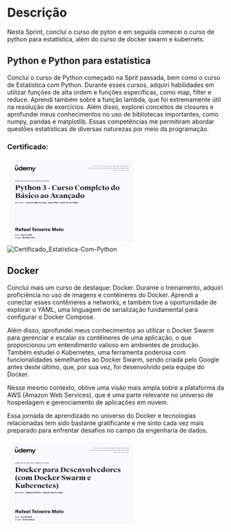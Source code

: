 # Descrição

Nesta Sprint, concluí o curso de pyton e em seguida comecei o curso de python para estatística, além do curso de docker swarm e kubernets.

## Python e Python para estatística

Concluí o curso de Python começado na Sprit passada, bem como o curso de Estatística com Python. Durante esses cursos, adquiri habilidades em utilizar funções de alta ordem e funções específicas, como map, filter e reduce. Aprendi também sobre a função lambda, que foi extremamente útil na resolução de exercícios. Além disso, explorei conceitos de closures e aprofundei meus conhecimentos no uso de bibliotecas importantes, como numpy, pandas e matplotlib. Essas competências me permitiram abordar questões estatísticas de diversas naturezas por meio da programação.
### Certificado:

<img src="/Sprint-4/Certificados/Certificado-Python.jpg" alt="Certificado_Python" width="300" height="200"> <img src="/Sprint-4/Certificados/Certificado-Estatística-Com-Python.jpg" alt="Certificado_Estatística-Com-Python" width="300" height="200">

## Docker 

Concluí mais um curso de destaque: Docker. Durante o treinamento, adquiri proficiência no uso de imagens e contêineres do Docker. Aprendi a conectar esses contêineres a networks, e também tive a oportunidade de explorar o YAML, uma linguagem de serialização fundamental para configurar o Docker Compose.

Além disso, aprofundei meus conhecimentos ao utilizar o Docker Swarm para gerenciar e escalar os contêineres de uma aplicação, o que proporcionou um entendimento valioso em ambientes de produção. Também estudei o Kubernetes, uma ferramenta poderosa com funcionalidades semelhantes ao Docker Swarm, sendo criada pelo Google antes deste último, que, por sua vez, foi desenvolvido pela equipe do Docker.

Nesse mesmo contexto, obtive uma visão mais ampla sobre a plataforma da AWS (Amazon Web Services), que é uma parte relevante no universo de hospedagem e gerenciamento de aplicações em nuvem.

Essa jornada de aprendizado no universo do Docker e tecnologias relacionadas tem sido bastante gratificante e me sinto cada vez mais preparado para enfrentar desafios no campo da engenharia de dados.

<img src="/Sprint-4/Certificados/Certificado-Docker.jpg" alt="Certificado_Docker" width="300" height="200">